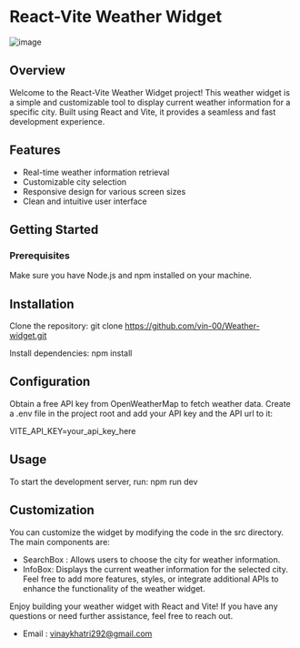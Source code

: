 # React-Vite Weather Widget

![image](https://github.com/vin-00/Weather-Widget/assets/132657698/3e2f4a3d-bd66-44cd-8123-889571546330)


## Overview
Welcome to the React-Vite Weather Widget project! This weather widget is a simple and customizable tool to display current weather information for a specific city. Built using React and Vite, it provides a seamless and fast development experience.

## Features
- Real-time weather information retrieval
- Customizable city selection
- Responsive design for various screen sizes
- Clean and intuitive user interface

## Getting Started
### Prerequisites
Make sure you have Node.js and npm installed on your machine.

## Installation
Clone the repository:
git clone https://github.com/vin-00/Weather-widget.git

Install dependencies:
npm install

## Configuration
Obtain a free API key from OpenWeatherMap to fetch weather data.
Create a .env file in the project root and add your API key and the API url to it:

VITE_API_KEY=your_api_key_here

## Usage
To start the development server, run:
npm run dev

## Customization
You can customize the widget by modifying the code in the src directory. The main components are:

- SearchBox : Allows users to choose the city for weather information.
- InfoBox: Displays the current weather information for the selected city.
Feel free to add more features, styles, or integrate additional APIs to enhance the functionality of the weather widget.

Enjoy building your weather widget with React and Vite! If you have any questions or need further assistance, feel free to reach out.

- Email : vinaykhatri292@gmail.com
